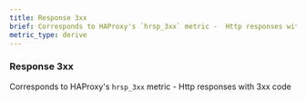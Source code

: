 ```yaml
---
title: Response 3xx
brief: Corresponds to HAProxy's `hrsp_3xx` metric -  Http responses with 3xx code
metric_type: derive
---
```

### Response 3xx

Corresponds to HAProxy's `hrsp_3xx` metric -  Http responses with 3xx code
